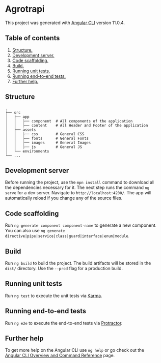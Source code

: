 # Agrotrapi

This project was generated with [Angular CLI](https://github.com/angular/angular-cli) version 11.0.4.

## Table of contents

1. [ Structure. ](#structure)
2. [ Development server. ](#dev)
3. [ Code scaffolding. ](#code)
4. [ Build. ](#build)
5. [ Running unit tests. ](#runningunit)
6. [ Running end-to-end tests. ](#runninge2e)
7. [ Further help. ](#futher)

<a name="structure"></a>

## Structure

    .
    ├── src
    │   ├── app
    │   │   ├── component  # All components of the application
    │   │   ├── content    # All Header and Footer of the application
    │   ├── assets
    │   │   ├── css        # General CSS
    │   │   ├── fonts      # General Fonts
    │   │   ├── images     # General Images
    │   │   ├── js         # General JS
    │   └── environments
    └── ...

<a name="dev"></a>

## Development server

Before running the project, use the `mpn install` command to download all the dependencies necessary for it.
The next step runs the command `ng serve` for a dev server. Navigate to `http://localhost:4200/`. The app will automatically reload if you change any of the source files.

<a name="code"></a>

## Code scaffolding

Run `ng generate component component-name` to generate a new component. You can also use `ng generate directive|pipe|service|class|guard|interface|enum|module`.

<a name="build"></a>

## Build

Run `ng build` to build the project. The build artifacts will be stored in the `dist/` directory. Use the `--prod` flag for a production build.

<a name="runningunit"></a>

## Running unit tests

Run `ng test` to execute the unit tests via [Karma](https://karma-runner.github.io).

<a name="runninge2e"></a>

## Running end-to-end tests

Run `ng e2e` to execute the end-to-end tests via [Protractor](http://www.protractortest.org/).

<a name="futher"></a>

## Further help

To get more help on the Angular CLI use `ng help` or go check out the [Angular CLI Overview and Command Reference](https://angular.io/cli) page.
